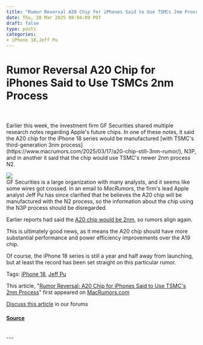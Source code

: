 ```yaml
---
title: "Rumor Reversal A20 Chip for iPhones Said to Use TSMCs 2nm Process"
date: Thu, 20 Mar 2025 08:04:09 PDT
draft: false
type: posts
categories: 
- iPhone 18,Jeff Pu
---
```

# Rumor Reversal A20 Chip for iPhones Said to Use TSMCs 2nm Process

<br/>

<br/>
Earlier this week, the investment firm GF Securities shared multiple research notes regarding Apple's future chips. In one of these notes, it said the A20 chip for the iPhone 18 series would be manufactured [with TSMC's third-generation 3nm process](https://www.macrumors.com/2025/03/17/a20-chip-still-3nm-rumor/), N3P, and in another it said that the chip would use TSMC's newer 2nm process N2.  
  
![](https://images.macrumors.com/article-new/2025/03/a20-chip-feature.jpg)  
GF Securities is a large organization with many analysts, and it seems like some wires got crossed. In an email to _MacRumors_, the firm's lead Apple analyst Jeff Pu has since clarified that he believes the A20 chip will be manufactured with the N2 process, so the information about the chip using the N3P process should be disregarded.  
  
Earlier reports had said the [A20 chip would be 2nm](https://www.macrumors.com/2024/10/15/iphone-18-enhanced-2nm-chip-12gb-ram/), so rumors align again.  
  
This is ultimately good news, as it means the A20 chip should have more substantial performance and power efficiency improvements over the A19 chip.  
  
Of course, the iPhone 18 series is still a year and half away from launching, but at least the record has been set straight on this particular rumor.

Tags: [iPhone 18](https://www.macrumors.com/guide/iphone-18/), [Jeff Pu](https://www.macrumors.com/guide/jeff-pu/)

  
This article, "[Rumor Reversal: A20 Chip for iPhones Said to Use TSMC's 2nm Process](https://www.macrumors.com/2025/03/20/iphone-18-a20-chip-2nm-rumor/)" first appeared on [MacRumors.com](https://www.macrumors.com)  
  
[Discuss this article](https://forums.macrumors.com/threads/rumor-reversal-a20-chip-for-iphones-said-to-use-tsmcs-2nm-process.2453576/) in our forums

#### [Source](https://www.macrumors.com/2025/03/20/iphone-18-a20-chip-2nm-rumor/)

<br/>
---
